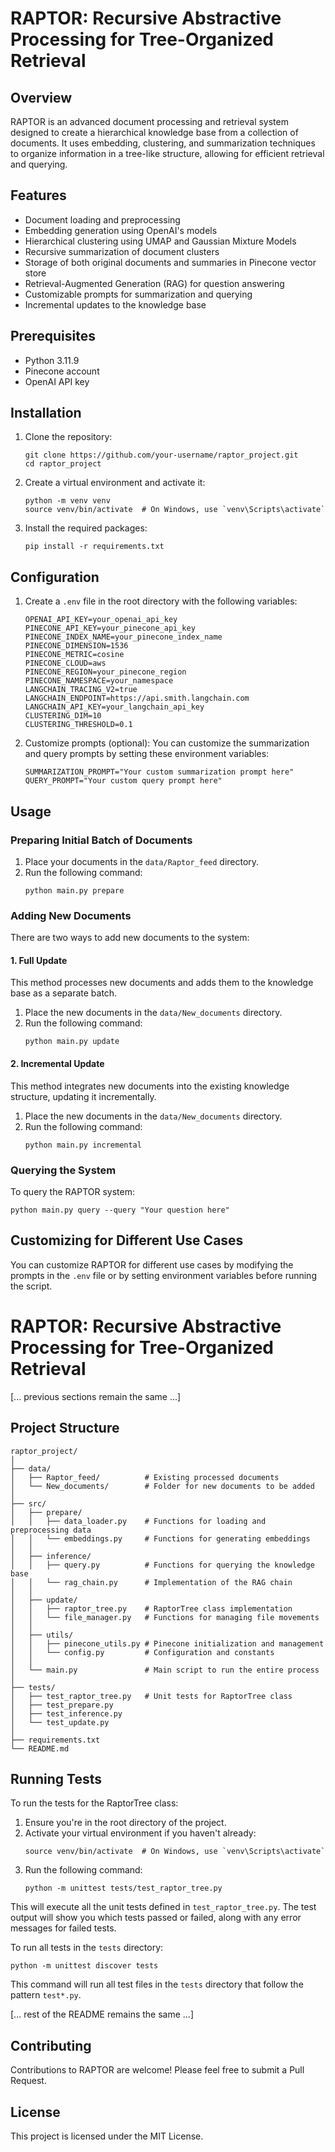 # RAPTOR: Recursive Abstractive Processing for Tree-Organized Retrieval

## Overview

RAPTOR is an advanced document processing and retrieval system designed to create a hierarchical knowledge base from a collection of documents. It uses embedding, clustering, and summarization techniques to organize information in a tree-like structure, allowing for efficient retrieval and querying.

## Features

- Document loading and preprocessing
- Embedding generation using OpenAI's models
- Hierarchical clustering using UMAP and Gaussian Mixture Models
- Recursive summarization of document clusters
- Storage of both original documents and summaries in Pinecone vector store
- Retrieval-Augmented Generation (RAG) for question answering
- Customizable prompts for summarization and querying
- Incremental updates to the knowledge base

## Prerequisites

- Python 3.11.9
- Pinecone account
- OpenAI API key

## Installation

1. Clone the repository:
   ```
   git clone https://github.com/your-username/raptor_project.git
   cd raptor_project
   ```

2. Create a virtual environment and activate it:
   ```
   python -m venv venv
   source venv/bin/activate  # On Windows, use `venv\Scripts\activate`
   ```

3. Install the required packages:
   ```
   pip install -r requirements.txt
   ```

## Configuration

1. Create a `.env` file in the root directory with the following variables:
   ```
   OPENAI_API_KEY=your_openai_api_key
   PINECONE_API_KEY=your_pinecone_api_key
   PINECONE_INDEX_NAME=your_pinecone_index_name
   PINECONE_DIMENSION=1536
   PINECONE_METRIC=cosine
   PINECONE_CLOUD=aws
   PINECONE_REGION=your_pinecone_region
   PINECONE_NAMESPACE=your_namespace
   LANGCHAIN_TRACING_V2=true
   LANGCHAIN_ENDPOINT=https://api.smith.langchain.com
   LANGCHAIN_API_KEY=your_langchain_api_key
   CLUSTERING_DIM=10
   CLUSTERING_THRESHOLD=0.1
   ```

2. Customize prompts (optional):
   You can customize the summarization and query prompts by setting these environment variables:
   ```
   SUMMARIZATION_PROMPT="Your custom summarization prompt here"
   QUERY_PROMPT="Your custom query prompt here"
   ```

## Usage

### Preparing Initial Batch of Documents

1. Place your documents in the `data/Raptor_feed` directory.
2. Run the following command:
   ```
   python main.py prepare
   ```

### Adding New Documents

There are two ways to add new documents to the system:

#### 1. Full Update

This method processes new documents and adds them to the knowledge base as a separate batch.

1. Place the new documents in the `data/New_documents` directory.
2. Run the following command:
   ```
   python main.py update
   ```

#### 2. Incremental Update

This method integrates new documents into the existing knowledge structure, updating it incrementally.

1. Place the new documents in the `data/New_documents` directory.
2. Run the following command:
   ```
   python main.py incremental
   ```

### Querying the System

To query the RAPTOR system:

```
python main.py query --query "Your question here"
```

## Customizing for Different Use Cases

You can customize RAPTOR for different use cases by modifying the prompts in the `.env` file or by setting environment variables before running the script.

# RAPTOR: Recursive Abstractive Processing for Tree-Organized Retrieval

[... previous sections remain the same ...]

## Project Structure

```
raptor_project/
│
├── data/
│   ├── Raptor_feed/          # Existing processed documents
│   └── New_documents/        # Folder for new documents to be added
│
├── src/
│   ├── prepare/
│   │   ├── data_loader.py    # Functions for loading and preprocessing data
│   │   └── embeddings.py     # Functions for generating embeddings
│   │
│   ├── inference/
│   │   ├── query.py          # Functions for querying the knowledge base
│   │   └── rag_chain.py      # Implementation of the RAG chain
│   │
│   ├── update/
│   │   ├── raptor_tree.py    # RaptorTree class implementation
│   │   └── file_manager.py   # Functions for managing file movements
│   │
│   ├── utils/
│   │   ├── pinecone_utils.py # Pinecone initialization and management
│   │   └── config.py         # Configuration and constants
│   │
│   └── main.py               # Main script to run the entire process
│
├── tests/
│   ├── test_raptor_tree.py   # Unit tests for RaptorTree class
│   ├── test_prepare.py
│   ├── test_inference.py
│   └── test_update.py
│
├── requirements.txt
└── README.md
```

## Running Tests

To run the tests for the RaptorTree class:

1. Ensure you're in the root directory of the project.
2. Activate your virtual environment if you haven't already:
   ```
   source venv/bin/activate  # On Windows, use `venv\Scripts\activate`
   ```
3. Run the following command:
   ```
   python -m unittest tests/test_raptor_tree.py
   ```

This will execute all the unit tests defined in `test_raptor_tree.py`. The test output will show you which tests passed or failed, along with any error messages for failed tests.

To run all tests in the `tests` directory:

```
python -m unittest discover tests
```

This command will run all test files in the `tests` directory that follow the pattern `test*.py`.

[... rest of the README remains the same ...]
## Contributing

Contributions to RAPTOR are welcome! Please feel free to submit a Pull Request.

## License

This project is licensed under the MIT License.
